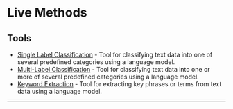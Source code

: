 # Live Methods

## Tools

- [Single Label Classification](./SingleLabelClassification.md) - Tool for classifying text data into one of several predefined categories using a language model.
- [Multi-Label Classification](./MultiLabelClassification.md) - Tool for classifying text data into one or more of several predefined categories using a language model.
- [Keyword Extraction](./KeywordExtraction.md) - Tool for extracting key phrases or terms from text data using a language model.

---